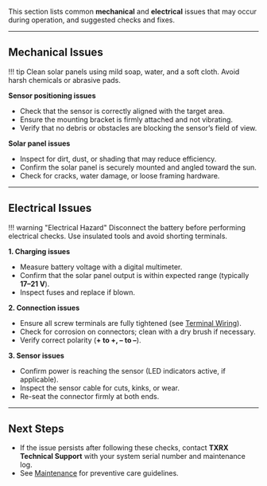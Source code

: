 This section lists common **mechanical** and **electrical** issues that may occur during operation, and suggested checks and fixes.

---

## Mechanical Issues

!!! tip
    Clean solar panels using mild soap, water, and a soft cloth. Avoid harsh chemicals or abrasive pads.

**Sensor positioning issues**  
* Check that the sensor is correctly aligned with the target area.  
* Ensure the mounting bracket is firmly attached and not vibrating.  
* Verify that no debris or obstacles are blocking the sensor’s field of view.  

**Solar panel issues**  
* Inspect for dirt, dust, or shading that may reduce efficiency.  
* Confirm the solar panel is securely mounted and angled toward the sun.  
* Check for cracks, water damage, or loose framing hardware.  

---

## Electrical Issues

!!! warning "Electrical Hazard"
    Disconnect the battery before performing electrical checks. Use insulated tools and avoid shorting terminals.

**1. Charging issues**  
* Measure battery voltage with a digital multimeter.
* Confirm that the solar panel output is within expected range (typically **17–21 V**).  
* Inspect fuses and replace if blown.  

**2. Connection issues**  
* Ensure all screw terminals are fully tightened (see [Terminal Wiring](../wiring/terminals.md)).  
* Check for corrosion on connectors; clean with a dry brush if necessary.  
* Verify correct polarity (**+ to +, – to –**).  

**3. Sensor issues**  
* Confirm power is reaching the sensor (LED indicators active, if applicable).  
* Inspect the sensor cable for cuts, kinks, or wear.  
* Re-seat the connector firmly at both ends.  

---

## Next Steps

* If the issue persists after following these checks, contact **TXRX Technical Support** with your system serial number and maintenance log.  
* See [Maintenance](../docs/derail_maintenance.md) for preventive care guidelines.  
